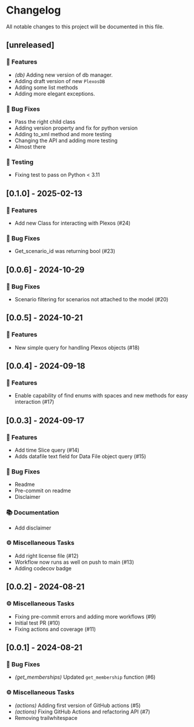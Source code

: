 # Changelog

All notable changes to this project will be documented in this file.

## [unreleased]

### 🚀 Features

- *(db)* Adding new version of db manager.
- Adding draft version of new `PlexosDB`
- Adding some list methods
- Adding more elegant exceptions.

### 🐛 Bug Fixes

- Pass the right child class
- Adding version property and fix for python version
- Adding to_xml method and more testing
- Changing the API and adding more testing
- Almost there

### 🧪 Testing

- Fixing test to pass on Python < 3.11

## [0.1.0] - 2025-02-13

### 🚀 Features

- Add new Class for interacting with Plexos (#24)

### 🐛 Bug Fixes

- Get_scenario_id was returning bool (#23)

## [0.0.6] - 2024-10-29

### 🐛 Bug Fixes

- Scenario filtering for scenarios not attached to the model (#20)

## [0.0.5] - 2024-10-21

### 🚀 Features

- New simple query for handling Plexos objects (#18)

## [0.0.4] - 2024-09-18

### 🚀 Features

- Enable capability of find enums with spaces and new methods for easy interaction (#17)

## [0.0.3] - 2024-09-17

### 🚀 Features

- Add time Slice query (#14)
- Adds datafile text field for Data File object query (#15)

### 🐛 Bug Fixes

- Readme
- Pre-commit on readme
- Disclaimer

### 📚 Documentation

- Add disclaimer

### ⚙️ Miscellaneous Tasks

- Add right license file (#12)
- Workflow now runs as well on push to main (#13)
- Adding codecov badge

## [0.0.2] - 2024-08-21

### ⚙️ Miscellaneous Tasks

- Fixing  pre-commit errors and adding more workflows (#9)
- Initial test PR (#10)
- Fixing actions and coverage (#11)

## [0.0.1] - 2024-08-21

### 🐛 Bug Fixes

- *(get_memberships)* Updated `get_membership` function (#6)

### ⚙️ Miscellaneous Tasks

- *(actions)* Adding first version of GitHub actions (#5)
- *(actions)* Fixing GitHub Actions and refactoring API (#7)
- Removing trailwhitespace

<!-- generated by git-cliff -->
